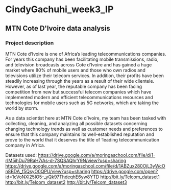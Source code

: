 # CindyGachuhi_week3_IP
## MTN Cote D'Ivoire data analysis
### Project description
MTN Cote d’Ivoire is one of Africa’s leading telecommunications companies. For years this company has been facilitating mobile transmissions, radio, and television broadcasts across Cote d’Ivoire and has gained a huge market where 80% of mobile users and those who own radios and televisions utilize their telecom services. In addition, their profits have been steadily increasing through the years as a result of their wide clientele. However, as of last year, the reputable company has been facing competition from new but successful telecom companies which have implemented modern and efficient telecommunications resources and technologies for mobile users such as 5G networks, which are taking the world by storm. 
 
As a data scientist here at MTN Cote d’Ivoire, my team has been tasked with collecting, cleaning, and analyzing all possible datasets concerning changing technology trends as well as customer needs and preferences to ensure that this company maintains its well-established reputation and prove to the world that it deserves the title of ‘leading telecommunication company in Africa.

Datasets used:
https://drive.google.com/a/moringaschool.com/file/d/1-rIM5ihDu79RaH7rAs-d-7SQSAQhrY9N/view?usp=sharing
https://drive.google.com/a/moringaschool.com/file/d/1ABZux280OjL3yWcOn8BDA_f5QsyO0QPU/view?usp=sharing
https://drive.google.com/open?id=1cVoNXl25IO5-_yQk97ThdeqhE6yw8YTD
http://bit.ly/Telcom_dataset1
http://bit.ly/Telcom_dataset2
http://bit.ly/Telcom_dataset3
